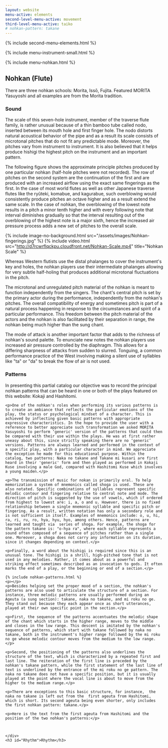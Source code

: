 ```yaml
---
layout: website
menu-active: elements
second-level-menu-active: movement
third-level-menu-active: taiko
# nohkan-pattern: takane
---
```


{% include second-menu-elements.html %}

{% include menu-instrument-small.html %}

<main class="page-content">
<div class="wrapper sidebar-contents">
  <aside class="sidebar-contents__table">
    {% include menu-nohkan.html %}
  </aside>
  <section class="sidebar-contents__section">
  <div class="text-container">
    <h2 id="Nohkan">Nohkan (Flute)</h2>
    <p> There are three nohkan schools: Morita, Issō, Fujita. Featured MORITA Yasuyoshi and all examples are from the Morita tradition.</p>
    <h3 id="Sound">Sound</h3>
<p>
The scale of this seven-hole instrument, member of the traverse flute family, is rather unusual because of a thin bamboo tube called nodo, inserted between its mouth hole and first finger hole. The nodo distorts natural acoustical behavior of the pipe and as a result its scale consists of microtonal pitches that do not fit any predictable mode. Moreover, the pitches vary from instrument to instrument. It is also believed that it helps produce hishigi the highest pitch on the instrument and an important pattern.</p><p>

The following figure shows the approximate principle pitches produced by one particular nohkan (half-hole pitches were not recorded).  The row of pitches on the second system are the continuation of the first and are produced with an increased airflow using the exact same fingerings as the first. In the case of most world flutes as well as other Japanese traverse flutes like the ryûteki, komabue, and kagurabue, such overblowing would consistently produce pitches an octave higher and as a result extend the same scale. In the case of nohkan, the overblowing of the lowest note results in a pitch a minor tenth higher and with every following note that interval diminishes gradually so that the interval resulting out of the overblowing of the highest note is a major sixth, hence the increased air pressure process adds a new set of pitches to the overall scale.</p>
{% include image-no-background.html
  src="/assets/images/Nohkan-fingerings.jpg"
%}
{% include video.html
  src="http://d7rcwrflqckpu.cloudfront.net/Nohkan-Scale.mp4"
  title="Nohkan Scale"
%}
<p>Whereas Western flutists use the distal phalanges to cover the instrument's key and holes, the nohkan players use their intermediate phalanges allowing for very subtle half-holing that produces additional microtonal fluctuations in the pitch.</p><p>

The microtonal and unregulated pitch material of the nohkan is meant to function independently from the singers. The chant's central pitch is set by the primary actor during the performance, independently from the nohkan's pitches. The overall compatibility of energy and sometimes pitch is part of a natural process happening in response to the circumstances and spirit of a particular performance.  This freedom between the pitch material of the actors and the nohkan is also facilitated by their separation in range, the nohkan being much higher than the sung chant.</p><p>

The mode of attack is another important factor that adds to the richness of nohkan's sound palette. To enunciate new notes the nohkan players use increased air pressure controlled by the diaphragm. This allows for a differing sharpness of attacks from sudden to slurred. Tonguing, a common performance practice of the West involving making a silent use of syllables like "ta" or "da" to break the flow of air is not used.</p>

<h3 id="Patterns">Patterns</h3>
    <p>In presenting this partial catalog our objective was to record the principal nohkan patterns that can be heard in one or both of the plays featured on this website: Kokaji and Hashitomi.</p>

    <p>One of the nohkan's roles when performing its various patterns is to create an ambiance that reflects the particular emotions of the play, the status or psychological mindset of a character. This is achieved by inflecting given basic patterns with appropriate expressive characteristics. In the hope to provide the user with a reference to better appreciate such transformation we asked MORITA Yasuyoshi to perform ‘generic' version of the patterns that could then be compared with their use within the plays. He was at first rather uneasy about this, since strictly speaking there are no ‘generic’ versions. Patterns are always learned and performed in the context of a specific play, with a particular character in mind. We appreciate the exception he made for this educational purpose. Within the catalog, two patterns: Naka no takane and Takane mi kusari are first heard in their 'generic' form and then played as performed in Kokaji Kuse involving a male God, compared with Hashitomi Kuse which involves a young maiden.</p>

    <p>The transmission of music for nokan is primarily oral. To help memorization a system of mnemonics called shoga is used. These are also notated. Specific combinations of syllables represent specific melodic contour and fingering relative to central note and mode. The direction of pitch is suggested by the use of vowels, which if ordered from highest to lowest are: i, a, o and u. However, there is no fixed relationship between a single mnemonic syllable and specific pitch or fingering. As a result, written notation has only a secondary role and is not sufficient in itself. Examples of mnemonics include: o, u, hi, ra, ri, ru, ro, hya, hyu, hyo, among others. Hence, patterns are learned and taught via  series of shoga. For example, the shoga for the pattern takane is: "o-hya ra", where each syllable represents a sound often composed of a sequence of pitches rather than a single one. Moreover, a shoga does not carry any information on its duration, since it changes depending on context.</p>

    <p>Finally, a word about the hishigi is required since this is an unusual tone. The hishigi is a shrill, high-pitched tone that is not used in any melodies. Rather, it comes about as a powerful and striking effect sometimes described as an invocation to gods. It often marks the end of a play, or the beginning or end of a section.</p>

    {% include nohkan-patterns.html %}
    <p></p>
    <p>Besides helping set the proper mood of a section, the nohkan's patterns are also used to articulate the structure of a section. For instance, three melodic patterns are usually performed during an Ageuta (a sung section): takane, naka no takane, and mi roku no ge. They stand out because they each appear once as short utterances, played at their own specific point in the section.</p>

    <p>First, the sequence of the patterns accentuates the melodic shape of the chant which starts in the higher range, moves to the middle  and closes in the low range. This descent is imitated by the nohkan's sequence of patterns, which start with takane followed by naka no takane, both in the instrument's higher range followed by the mi roku no ge whose melodic contour moves from the medium to the low range.</p>

    <p>Second, the positioning of the patterns also underlines the structure of the text, which is characterized by a repeated first and last line. The reiteration of the first line is preceded by the nohkan's takane pattern, while the first statement of the last line of text is underlined by the entrance of the mi roku no ge pattern. The naka no takane does not have a specific position, but it is usually played at the point where the vocal line is about to move from the higher to the medium range.</p>

    <p>There are exceptions to this basic structure, for instance,  the naka no takane is left out from the  first ageuta from Hashitomi, which is short. Its second ageuta being even shorter, only includes the first nohkan pattern: takane.</p>

    <p>Here is the text from the first ageuta from Hashitomi and the position of the two nohkan's patterns:</p>



    </div>
    <h3 id="Rhythm">Rhythm</h3>
</section>
</div>

</main>
